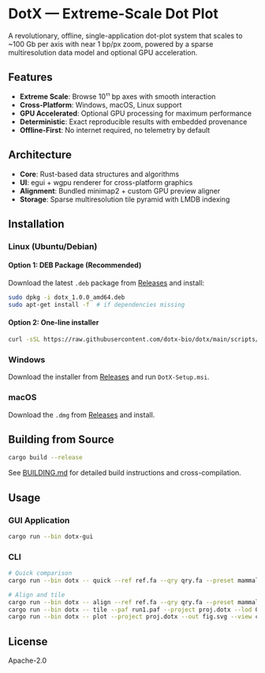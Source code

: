 # DotX — Extreme-Scale Dot Plot

A revolutionary, offline, single-application dot-plot system that scales to ~100 Gb per axis with near 1 bp/px zoom, powered by a sparse multiresolution data model and optional GPU acceleration.

## Features

- **Extreme Scale**: Browse 10¹¹ bp axes with smooth interaction
- **Cross-Platform**: Windows, macOS, Linux support
- **GPU Accelerated**: Optional GPU processing for maximum performance
- **Deterministic**: Exact reproducible results with embedded provenance
- **Offline-First**: No internet required, no telemetry by default

## Architecture

- **Core**: Rust-based data structures and algorithms
- **UI**: egui + wgpu renderer for cross-platform graphics
- **Alignment**: Bundled minimap2 + custom GPU preview aligner
- **Storage**: Sparse multiresolution tile pyramid with LMDB indexing

## Installation

### Linux (Ubuntu/Debian)

#### Option 1: DEB Package (Recommended)
Download the latest `.deb` package from [Releases](https://github.com/dotx-bio/dotx/releases) and install:

```bash
sudo dpkg -i dotx_1.0.0_amd64.deb
sudo apt-get install -f  # if dependencies missing
```

#### Option 2: One-line installer
```bash
curl -sSL https://raw.githubusercontent.com/dotx-bio/dotx/main/scripts/install.sh | sudo bash
```

### Windows
Download the installer from [Releases](https://github.com/dotx-bio/dotx/releases) and run `DotX-Setup.msi`.

### macOS
Download the `.dmg` from [Releases](https://github.com/dotx-bio/dotx/releases) and install.

## Building from Source

```bash
cargo build --release
```

See [BUILDING.md](BUILDING.md) for detailed build instructions and cross-compilation.

## Usage

### GUI Application
```bash
cargo run --bin dotx-gui
```

### CLI
```bash
# Quick comparison
cargo run --bin dotx -- quick --ref ref.fa --qry qry.fa --preset mammal_hq --export fig.pdf

# Align and tile
cargo run --bin dotx -- align --ref ref.fa --qry qry.fa --preset mammal_hq --out run1.paf
cargo run --bin dotx -- tile --paf run1.paf --project proj.dotx --lod 0..10
cargo run --bin dotx -- plot --project proj.dotx --out fig.svg --view chr1:1-50M vs chr1:1-50M
```

## License

Apache-2.0